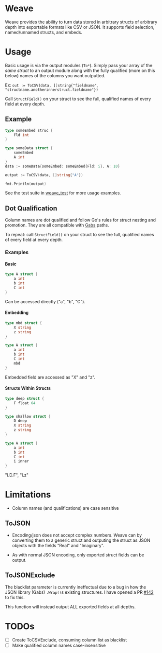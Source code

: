 # Weave

Weave provides the ability to turn data stored in arbitrary structs of arbitrary depth into exportable formats like CSV or JSON.
It supports field selection, named/unnamed structs, and embeds.

# Usage

Basic usage is via the output modules (`To*`). Simply pass your array of the *same struct* to an output module along with the fully qualified (more on this below) names of the columns you want outputted.

Ex: `out := ToCSV(data, []string{"fieldname", "structname.anotherinnerstruct.fieldname"})`

Call `StructField()` on your struct to see the full, qualified names of every field at every depth.

## Example

```go
type someEmbed struc {
	Fld int
}

type someData struct {
	someEmbed
	A int
}
data := someData{someEmbed: someEmbed{Fld: 5}, A: 10}

output := ToCSV(data, []string{"A"})

fmt.Println(output)
```

See the test suite in [weave_test](weave_test.go) for more usage examples.

## Dot Qualification

Column names are dot qualified and follow Go's rules for struct nesting and promotion. They are all compatible with [Gabs](https://pkg.go.dev/github.com/Jeffail/gabs/v2) paths.

To repeat: call `StructField()` on your struct to see the full, qualified names of every field at every depth.

### Examples

#### Basic

```go
type A struct {
	a int
	b int
	C int
}
```

Can be accessed directly ("a", "b", "C").

#### Embedding

```go
type mbd struct {
	X string
	z string
}

type A struct {
	a int
	b int
	C int
	mbd
}
```

Embedded field are accessed as "X" and "z".

#### Structs Within Structs

```go
type deep struct {
	F float 64
}

type shallow struct {
	D deep
	X string
	z string
}

type A struct {
	a int
	b int
	C int
	i inner
}
```

"i.D.F", "i.z"

# Limitations

- Column names (and qualifications) are case sensitive

## ToJSON

- Encoding/json does not accept complex numbers. Weave can by converting them to a generic struct and outputing the struct as JSON objects with the fields "Real" and "Imaginary".

- As with normal JSON encoding, only exported struct fields can be output.

## ToJSONExclude

The blacklist parameter is currently ineffectual due to a bug in how the JSON library (Gabs) `.Wrap()`s existing structures. I have opened a PR [#142](https://github.com/Jeffail/gabs/pull/142) to fix this.

This function will instead output ALL exported fields at all depths.

# TODOs

- [ ] Create ToCSVExclude, consuming column list as blacklist
- [ ] Make qualified column names case-insensitive